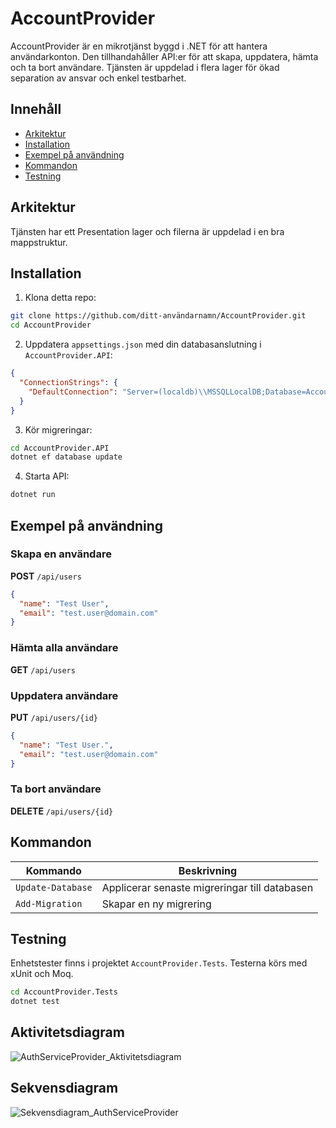 # AccountProvider

AccountProvider är en mikrotjänst byggd i .NET för att hantera användarkonton. Den tillhandahåller API:er för att skapa, uppdatera, hämta och ta bort användare. Tjänsten är uppdelad i flera lager för ökad separation av ansvar och enkel testbarhet.

## Innehåll

- [Arkitektur](#arkitektur)
- [Installation](#installation)
- [Exempel på användning](#exempel-på-användning)
- [Kommandon](#kommandon)
- [Testning](#testning)

## Arkitektur

Tjänsten har ett Presentation lager och filerna är uppdelad i en bra mappstruktur. 


## Installation

1. Klona detta repo:

```bash
git clone https://github.com/ditt-användarnamn/AccountProvider.git
cd AccountProvider
```

2. Uppdatera `appsettings.json` med din databasanslutning i `AccountProvider.API`:

```json
{
  "ConnectionStrings": {
    "DefaultConnection": "Server=(localdb)\\MSSQLLocalDB;Database=AccountProviderDb;Trusted_Connection=True;"
  }
}
```

3. Kör migreringar:

```bash
cd AccountProvider.API
dotnet ef database update
```

4. Starta API:

```bash
dotnet run
```

## Exempel på användning

### Skapa en användare

**POST** `/api/users`

```json
{
  "name": "Test User",
  "email": "test.user@domain.com"
}
```

### Hämta alla användare

**GET** `/api/users`

### Uppdatera användare

**PUT** `/api/users/{id}`

```json
{
  "name": "Test User.",
  "email": "test.user@domain.com"
}
```

### Ta bort användare

**DELETE** `/api/users/{id}`

## Kommandon

| Kommando                        | Beskrivning                        |
|--------------------------------|-------------------------------------|
| `Update-Database`    | Applicerar senaste migreringar till databasen |
| `Add-Migration`| Skapar en ny migrering                              |

## Testning

Enhetstester finns i projektet `AccountProvider.Tests`. Testerna körs med xUnit och Moq.

```bash
cd AccountProvider.Tests
dotnet test
```

## Aktivitetsdiagram

![AuthServiceProvider_Aktivitetsdiagram](https://github.com/user-attachments/assets/4b49e4db-9346-4dd8-982e-84eff8b100c6)

## Sekvensdiagram 

![Sekvensdiagram_AuthServiceProvider](https://github.com/user-attachments/assets/587b265c-d016-4ee7-968b-d50393a0f114)
